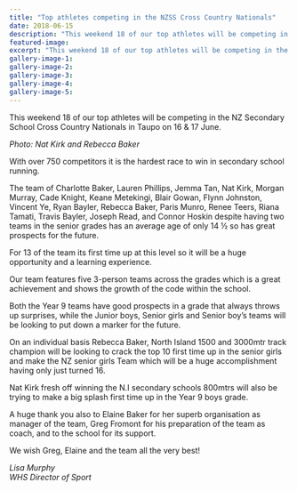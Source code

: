 ```yaml
---
title: "Top athletes competing in the NZSS Cross Country Nationals"
date: 2018-06-15
description: "This weekend 18 of our top athletes will be competing in the NZSS Cross Country Nationals in Taupo..."
featured-image: 
excerpt: "This weekend 18 of our top athletes will be competing in the NZ Secondary School Cross Country Nationals in Taupo on 16 & 17 June."
gallery-image-1: 
gallery-image-2: 
gallery-image-3: 
gallery-image-4: 
gallery-image-5: 
---
```


<p>This weekend 18 of our top athletes will be competing in the NZ Secondary School Cross Country Nationals in Taupo on 16 &amp; 17 June.</p>
<p><em>Photo:&nbsp;Nat Kirk and&nbsp;Rebecca Baker</em></p>
<p>With over 750 competitors it is the hardest race to win in secondary school running.</p>
<p>The team of Charlotte Baker, Lauren Phillips, Jemma Tan, Nat Kirk, Morgan Murray, Cade Knight, Keane Metekingi, Blair Gowan, Flynn Johnston, Vincent Ye, Ryan Bayler, Rebecca Baker, Paris Munro, Renee Teers, Riana Tamati, Travis&nbsp;Bayler, Joseph Read, and Connor Hoskin despite having two teams in the senior grades has an average age of only 14 &frac12; so has great prospects for the future.</p>
<p>For 13 of the team its first time up at this level so it will be a huge opportunity and a learning experience.</p>
<p>Our team features five 3-person teams across the grades which is a great achievement and shows the growth of the code within the school.</p>
<p>Both the Year 9 teams have good prospects in a grade that always throws up surprises, while the Junior boys, Senior girls and Senior boy&rsquo;s teams will be looking to put down a marker for the future.</p>
<p>On an individual basis Rebecca Baker, North Island 1500 and 3000mtr track champion will be looking to crack the top 10 first time up in the senior girls and make the NZ senior girls Team which will be a huge accomplishment having only just turned 16.</p>
<p>Nat Kirk fresh off winning the N.I secondary schools 800mtrs will also be trying to make a big splash first time up in the Year 9 boys grade.</p>
<p>A huge thank you also to Elaine Baker for her superb organisation as manager of the team, Greg Fromont for his preparation of the team as coach, and to the school for its support.</p>
<p>We wish Greg, Elaine and the team all the very best!</p>
<p><em>Lisa Murphy</em><br /><em>WHS Director of Sport</em></p>

